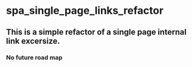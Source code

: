 # spa_single_page_links_refactor

## This is a simple refactor of a single page internal link excersize.

### No future road map
